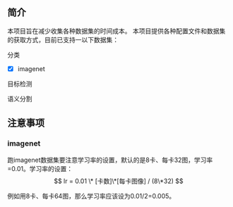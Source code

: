 

## 简介

本项目旨在减少收集各种数据集的时间成本。
本项目提供各种配置文件和数据集的获取方式，目前已支持一以下数据集：

分类
- [x] imagenet


目标检测



语义分割


## 注意事项

### imagenet
跑imagenet数据集要注意学习率的设置，默认的是8卡、每卡32图，学习率=0.01。学习率的设置：
$$
 lr = 0.01 \* [卡数]\*[每卡图像] / (8\*32)
$$

例如用8卡、每卡64图，那么学习率应该设为0.01/2=0.005。
